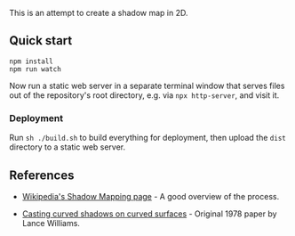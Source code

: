 This is an attempt to create a shadow map in 2D.

## Quick start

```
npm install
npm run watch
```

Now run a static web server in a separate terminal window that serves files
out of the repository's root directory, e.g. via `npx http-server`, and
visit it.

### Deployment

Run `sh ./build.sh` to build everything for deployment, then upload the
`dist` directory to a static web server.

## References

* [Wikipedia's Shadow Mapping page](https://en.wikipedia.org/wiki/Shadow_mapping) - A good overview of the process.

* [Casting curved shadows on curved surfaces](https://cseweb.ucsd.edu//~ravir/274/15/papers/p270-williams.pdf) - Original 1978 paper by Lance Williams.
